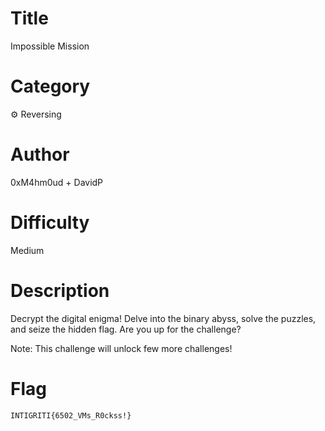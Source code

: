 # Title

Impossible Mission

# Category

⚙️ Reversing

# Author

0xM4hm0ud + DavidP

# Difficulty

Medium

# Description

Decrypt the digital enigma! Delve into the binary abyss, solve the puzzles, and seize the hidden flag. Are you up for the challenge?

Note: This challenge will unlock few more challenges!

# Flag

`INTIGRITI{6502_VMs_R0ckss!}`
